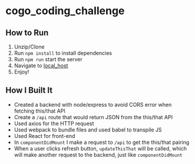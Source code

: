 # cogo_coding_challenge

## How to Run
1. Unzip/Clone
2. Run `npm install` to install dependencies
3. Run `npm run` start the server
4. Navigate to [local_host](http://localhost:3000)
5. Enjoy!

## How I Built It
* Created a backend with node/express to avoid CORS error when fetching this/that API
* Create a `/api` route that would return JSON from the this/that API
* Used axios for the HTTP request
* Used webpack to bundle files and used babel to transpile JS
* Used React for front-end
* In `componentDidMount` I make a request to `/api` to get the this/that pairing
* When a user clicks refresh button, `updateThisThat` will be called, which will make another request to the backend, just like `componentDidMount`
